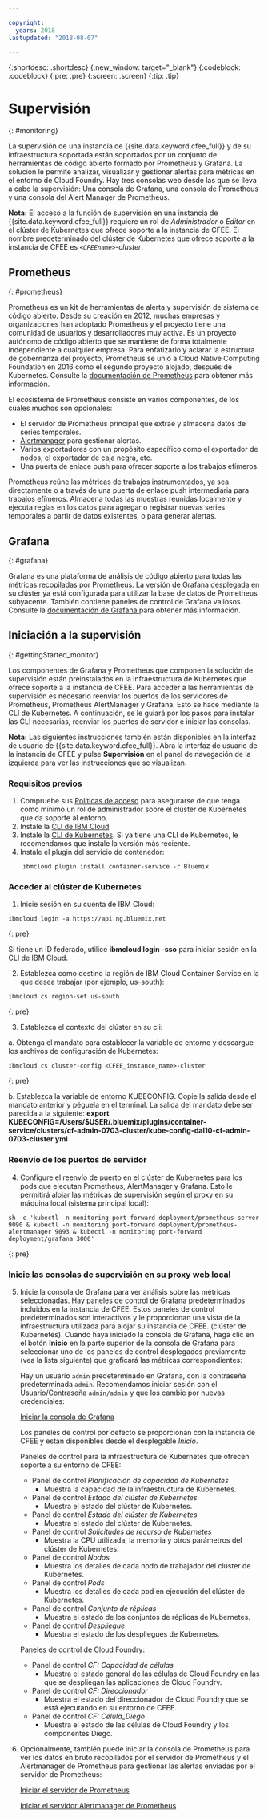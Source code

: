```yaml
---

copyright:
  years: 2018
lastupdated: "2018-08-07"

---
```


{:shortdesc: .shortdesc}
{:new_window: target="_blank"}
{:codeblock: .codeblock}
{:pre: .pre}
{:screen: .screen}
{:tip: .tip}

# Supervisión
{: #monitoring}

La supervisión de una instancia de {{site.data.keyword.cfee_full}} y de su infraestructura soportada están soportados por un conjunto de herramientas de código abierto formado por Prometheus y Grafana.  La solución le permite analizar, visualizar y gestionar alertas para métricas en el entorno de Cloud Foundry.  Hay tres consolas web desde las que se lleva a cabo la supervisión: Una consola de Grafana, una consola de Prometheus y una consola del Alert Manager de Prometheus.

**Nota:** El acceso a la función de supervisión en una instancia de {{site.data.keyword.cfee_full}} requiere un rol de _Administrador_ o _Editor_ en el clúster de Kubernetes que ofrece soporte a la instancia de CFEE.  El nombre predeterminado del clúster de Kubernetes que ofrece soporte a la instancia de CFEE es _`<CFEEname>`-cluster_.

## Prometheus
{: #prometheus}

Prometheus es un kit de herramientas de alerta y supervisión de sistema de código abierto. Desde su creación en 2012, muchas empresas y organizaciones han adoptado Prometheus y el proyecto tiene una comunidad de usuarios y desarrolladores muy activa.
Es un proyecto autónomo de código abierto que se mantiene de forma totalmente independiente a cualquier empresa. Para enfatizarlo y aclarar la estructura de gobernanza del proyecto, Prometheus se unió a Cloud Native Computing Foundation en 2016 como el segundo proyecto alojado, después de Kubernetes. Consulte la [documentación de Prometheus](https://prometheus.io/docs/introduction/overview/) para obtener más información.

El ecosistema de Prometheus consiste en varios componentes, de los cuales muchos son opcionales:

* El servidor de Prometheus principal que extrae y almacena datos de series temporales.</li>
* [Alertmanager](https://prometheus.io/docs/alerting/alertmanager/) para gestionar alertas.</li>
* Varios exportadores con un propósito específico como el exportador de nodos, el exportador de caja negra, etc.</li>
* Una puerta de enlace push para ofrecer soporte a los trabajos efímeros.</li>

Prometheus reúne las métricas de trabajos instrumentados, ya sea directamente o a través de una puerta de enlace push intermediaria para trabajos efímeros. Almacena todas las muestras reunidas localmente y ejecuta reglas en los datos para agregar o registrar nuevas series temporales a partir de datos existentes, o para generar alertas.

## Grafana
{: #grafana}

Grafana es una plataforma de análisis de código abierto para todas las métricas recopiladas por Prometheus. La versión de Grafana desplegada en su clúster ya está configurada para utilizar la base de datos de Prometheus subyacente. También contiene paneles de control de Grafana valiosos.  Consulte la [documentación de Grafana ](http://docs.grafana.org/guides/getting_started/) para obtener más información.

## Iniciación a la supervisión
{: #gettingStarted_monitor}

Los componentes de Grafana y Prometheus que componen la solución de supervisión están preinstalados en la infraestructura de Kubernetes que ofrece soporte a la instancia de CFEE.  Para acceder a las herramientas de supervisión es necesario reenviar los puertos de los servidores de Prometheus, Prometheus AlertManager y Grafana.  Esto se hace mediante la CLI de Kubernetes.
A continuación, se le guiará por los pasos para instalar las CLI necesarias, reenviar los puertos de servidor e iniciar las consolas.

**Nota:** Las siguientes instrucciones también están disponibles en la interfaz de usuario de {{site.data.keyword.cfee_full}}.  Abra la interfaz de usuario de la instancia de CFEE y pulse **Supervisión** en el panel de navegación de la izquierda para ver las instrucciones que se visualizan.

### Requisitos previos

1. Compruebe sus [Políticas de acceso](https://console.bluemix.net/iam/#/users) para asegurarse de que tenga como mínimo un rol de administrador sobre el clúster de Kubernetes que da soporte al entorno.
2. Instale la [CLI de IBM Cloud](https://console.bluemix.net/docs/cli/reference/ibmcloud/download_cli.html#install_use).
3. Instale la [CLI de Kubernetes](https://kubernetes.io/docs/tasks/tools/install-kubectl/).  Si ya tiene una CLI de Kubernetes, le recomendamos que instale la versión más reciente.
4. Instale el plugin del servicio de contenedor:
```
    ibmcloud plugin install container-service -r Bluemix
```

### Acceder al clúster de Kubernetes

1. Inicie sesión en su cuenta de IBM Cloud:

  ```
  ibmcloud login -a https://api.ng.bluemix.net
  ```
  {: pre}

  Si tiene un ID federado, utilice __ibmcloud login -sso__ para iniciar sesión en la CLI de IBM Cloud.

2. Establezca como destino la región de IBM Cloud Container Service en la que desea trabajar (por ejemplo, us-south):

  ```
  ibmcloud cs region-set us-south
  ```
  {: pre}

3. Establezca el contexto del clúster en su cli:

  a. Obtenga el mandato para establecer la variable de entorno y descargue los archivos de configuración de Kubernetes:

  ```
  ibmcloud cs cluster-config <CFEE_instance_name>-cluster
  ```
  {: pre}

  b. Establezca la variable de entorno KUBECONFIG. Copie la salida desde el mandato anterior y péguela en el terminal. La salida del mandato debe ser parecida a la siguiente:
  __export KUBECONFIG=/Users/$USER/.bluemix/plugins/container-service/clusters/cf-admin-0703-cluster/kube-config-dal10-cf-admin-0703-cluster.yml__

### Reenvío de los puertos de servidor
4. Configure el reenvío de puerto en el clúster de Kubernetes para los pods que ejecutan Prometheus, AlertManager y Grafana. Esto le permitirá alojar las métricas de supervisión según el proxy en su máquina local (sistema principal local):

  ```
  sh -c 'kubectl -n monitoring port-forward deployment/prometheus-server 9090 & kubectl -n monitoring port-forward deployment/prometheus-alertmanager 9093 & kubectl -n monitoring port-forward deployment/grafana 3000'
  ```
  {: pre}

### Inicie las consolas de supervisión en su proxy web local

5. Inicie la consola de Grafana para ver análisis sobre las métricas seleccionadas.  Hay paneles de control de Grafana predeterminados incluidos en la instancia de CFEE. Estos paneles de control predeterminados son interactivos y le proporcionan una vista de la infraestructura utilizada para alojar su instancia de CFEE. (clúster de Kubernetes). Cuando haya iniciado la consola de Grafana, haga clic en el botón **Inicio** en la parte superior de la consola de Grafana para seleccionar uno de los paneles de control desplegados previamente (vea la lista siguiente) que graficará las métricas correspondientes:

   Hay un usuario `admin` predeterminado en Grafana, con la contraseña predeterminada `admin`. Recomendamos iniciar sesión con el Usuario/Contraseña `admin/admin` y que los cambie por nuevas credenciales:

     [Iniciar la consola de Grafana](https://localhost:3000)

   Los paneles de control por defecto se proporcionan con la instancia de CFEE y están disponibles desde el desplegable _Inicio_.

   Paneles de control para la infraestructura de Kubernetes que ofrecen soporte a su entorno de CFEE:
   - Panel de control _Planificación de capacidad de Kubernetes_
        - Muestra la capacidad de la infraestructura de Kubernetes.
   - Panel de control _Estado del clúster de Kubernetes_
        - Muestra el estado del clúster de Kubernetes.
   - Panel de control _Estado del clúster de Kubernetes_
        - Muestra el estado del clúster de Kubernetes.
   - Panel de control _Solicitudes de recurso de Kubernetes_
        - Muestra la CPU utilizada, la memoria y otros parámetros del clúster de Kubernetes.
   - Panel de control _Nodos_
        - Muestra los detalles de cada nodo de trabajador del clúster de Kubernetes.
   - Panel de control _Pods_
        - Muestra los detalles de cada pod en ejecución del clúster de Kubernetes.
   - Panel de control _Conjunto de réplicas_
        - Muestra el estado de los conjuntos de réplicas de Kubernetes.
   - Panel de control _Despliegue_
        - Muestra el estado de los despliegues de Kubernetes.

   Paneles de control de Cloud Foundry:
   - Panel de control _CF: Capacidad de células_
        - Muestra el estado general de las células de Cloud Foundry en las que se despliegan las aplicaciones de Cloud Foundry.
   - Panel de control _CF: Direccionador_
        - Muestra el estado del direccionador de Cloud Foundry que se está ejecutando en su entorno de CFEE.
   - Panel de control _CF: Célula_Diego_
        - Muestra el estado de las células de Cloud Foundry y los componentes Diego.

6. Opcionalmente, también puede iniciar la consola de Prometheus para ver los datos en bruto recopilados por el servidor de Prometheus y el Alertmanager de Prometheus para gestionar las alertas enviadas por el servidor de Prometheus:

     [Iniciar el servidor de Prometheus](https://localhost:9090)

     [Iniciar el servidor Alertmanager de Prometheus](https://localhost:9093)

